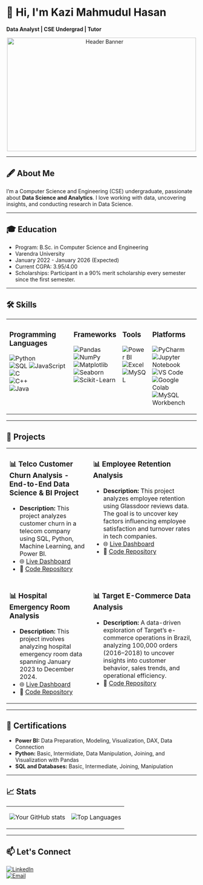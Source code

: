 # 👋 Hi, I'm Kazi Mahmudul Hasan  
**Data Analyst | CSE Undergrad | Tutor**  

<p align="center">
  <img src="https://s7.gifyu.com/images/SXu4e.gif" alt="Header Banner" width="500" height="300">
</p>

---

## 🖋️ About Me  

I’m a Computer Science and Engineering (CSE) undergraduate, passionate about **Data Science and Analytics**. I love working with data, uncovering insights, and conducting research in Data Science.  

---

## 🎓 Education
- Program: B.Sc. in Computer Science and Engineering
- Varendra University
- January 2022 - January 2026 (Expected)
- Current CGPA: 3.95/4.00
- Scholarships: Participant in a 90% merit scholarship every semester since the first semester.

---

## 🛠️ Skills  

<table>
<tr>
<td valign="top">

### **Programming Languages** 
![Python](https://img.shields.io/badge/-Python-blue?logo=python&logoColor=white)    
![SQL](https://img.shields.io/badge/-SQL-4479A1?logo=postgresql&logoColor=white) 
![JavaScript](https://img.shields.io/badge/-JavaScript-F7DF1E?logo=javascript&logoColor=black)
![C](https://img.shields.io/badge/-C-A8B9CC?logo=c&logoColor=white)  
![C++](https://img.shields.io/badge/-C++-00599C?logo=cplusplus&logoColor=white)  
![Java](https://img.shields.io/badge/-Java-007396?logo=java&logoColor=white)  

</td>
<td valign="top">

### **Frameworks**  
![Pandas](https://img.shields.io/badge/-Pandas-150458?logo=pandas&logoColor=white)  
![NumPy](https://img.shields.io/badge/-NumPy-013243?logo=numpy&logoColor=white)  
![Matplotlib](https://img.shields.io/badge/-Matplotlib-11557C?logo=python&logoColor=white)  
![Seaborn](https://img.shields.io/badge/-Seaborn-008080?logo=python&logoColor=white)  
![Scikit-Learn](https://img.shields.io/badge/-Scikit--Learn-F7931E?logo=scikitlearn&logoColor=white)  


</td>
<td valign="top">

### **Tools**  
![Power BI](https://img.shields.io/badge/-Power%20BI-F2C811?logo=powerbi&logoColor=black)  
![Excel](https://img.shields.io/badge/-Excel-217346?logo=microsoft-excel&logoColor=white)  
![MySQL](https://img.shields.io/badge/-MySQL-4479A1?logo=mysql&logoColor=white)  

</td>
<td valign="top">

### **Platforms**  
![PyCharm](https://img.shields.io/badge/-PyCharm-000000?logo=pycharm&logoColor=white)  
![Jupyter Notebook](https://img.shields.io/badge/-Jupyter-FA0F00?logo=jupyter&logoColor=white)  
![VS Code](https://img.shields.io/badge/-VS%20Code-007ACC?logo=visualstudiocode&logoColor=white)  
![Google Colab](https://img.shields.io/badge/-Google%20Colab-F9AB00?logo=googlecolab&logoColor=black)  
![MySQL Workbench](https://img.shields.io/badge/-MySQL%20Workbench-4479A1?logo=mysql&logoColor=white)  

</td>
</tr>
</table>

---

## 🌟 Projects  

<table>
<tr>
<td valign="top">

### 📊 Telco Customer Churn Analysis - End-to-End Data Science & BI Project
- **Description:** This project analyzes customer churn in a telecom company using SQL, Python, Machine Learning, and Power BI.   
- 🌐 [Live Dashboard](https://app.powerbi.com/groups/cdc8112a-b0d8-49c3-b789-ef4dff6b07be/reports/b9d2587e-abba-45b8-80e3-c0fc13edc243/05267aa2a7169ca29de2?experience=power-bi)  
- 📂 [Code Repository](https://github.com/Kazi-Mahmudul/Churn-Analysis)

</td>
<td valign="top">

### 📊 Employee Retention Analysis
- **Description:** This project analyzes employee retention using Glassdoor reviews data. The goal is to uncover key factors influencing employee satisfaction and turnover rates in tech companies. 
- 🌐 [Live Dashboard](https://app.powerbi.com/groups/me/reports/016db8c7-4821-4daf-90d8-6d32e2c1c148/f404a210c08c45c7b001?experience=power-bi)  
- 📂 [Code Repository](https://github.com/Kazi-Mahmudul/Employee-Retention-Analysis)

</td>
</tr>
<tr>
<td valign="top">

### 📊 Hospital Emergency Room Analysis
- **Description:** This project involves analyzing hospital emergency room data spanning January 2023 to December 2024.
- 🌐 [Live Dashboard](https://app.powerbi.com/groups/me/reports/8ba79cc5-fdb4-45ed-87e7-7e1d6225e12c/efba3afec1c01bee22f1?experience=power-bi)  
- 📂 [Code Repository](https://github.com/Kazi-Mahmudul/Hospital-Emergency-Room-Dashboard)

</td>
<td valign="top">

### 📊 Target E-Commerce Data Analysis
- **Description:** A data-driven exploration of Target’s e-commerce operations in Brazil, analyzing 100,000 orders (2016–2018) to uncover insights into customer behavior, sales trends, and operational efficiency.
- 📂 [Code Repository](https://github.com/Kazi-Mahmudul/Total-Ecommerce-Data-Analysis-SQL-Python)

</td>
</tr>
</table>

---

## 📜 Certifications  

- **Power BI:** Data Preparation, Modeling, Visualization, DAX, Data Connection  
- **Python:** Basic, Intermidiate, Data Manipulation, Joining, and Visualization with Pandas  
- **SQL and Databases:** Basic, Intermediate, Joining, Manipulation

---

## 📈 Stats  

<table>
<tr>
<td>

![Your GitHub stats](https://github-readme-stats.vercel.app/api?username=Kazi-Mahmudul&show_icons=true&theme=radical)  

</td>
<td>

![Top Languages](https://github-readme-stats.vercel.app/api/top-langs/?username=Kazi-Mahmudul&layout=compact&theme=radical)  

</td>
</tr>
</table>

---

## 📫 Let's Connect  

[![LinkedIn](https://img.shields.io/badge/-LinkedIn-blue?logo=linkedin&logoColor=white)](https://www.linkedin.com/in/kazi-mahmudul-hasan)  
[![Email](https://img.shields.io/badge/-Email-red?logo=gmail&logoColor=white)](mailto:shafi16221@gmail.com)  
